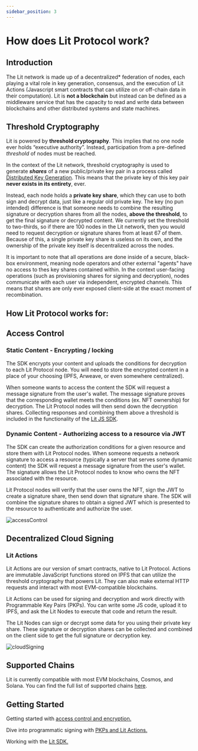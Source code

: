 ```yaml
---
sidebar_position: 3
---
```


# How does Lit Protocol work?

## Introduction

The Lit network is made up of a decentralized\* federation of nodes, each playing a vital role in key generation, consensus, and the execution of Lit Actions (Javascript smart contracts that can utilize on or off-chain data in their computation). Lit is **not a blockchain** but instead can be defined as a middleware service that has the capacity to read and write data between blockchains and other distributed systems and state machines.

## Threshold Cryptography

Lit is powered by **threshold cryptography**. This implies that no one node ever holds “executive authority”. Instead, participation from a pre-defined _threshold_ of nodes must be reached.

In the context of the Lit network, threshold cryptography is used to generate **_shares_** of a new public/private key pair in a process called [Distributed Key Generation](https://en.wikipedia.org/wiki/Distributed_key_generation). This means that the private key of this key pair **never exists in its entirety**, ever.

Instead, each node holds a **private key share**, which they can use to both sign and decrypt data, just like a regular old private key. The key (no pun intended) difference is that someone needs to combine the resulting signature or decryption shares from all the nodes, **above the threshold**, to get the final signature or decrypted content. We currently set the threshold to two-thirds, so if there are 100 nodes in the Lit network, then you would need to request decryption or signature shares from at least 67 of them. Because of this, a single private key share is useless on its own, and the ownership of the private key itself is decentralized across the nodes.

It is important to note that all operations are done inside of a secure, black-box environment, meaning node operators and other external "agents" have no access to thes key shares contained within. In the context user-facing operations (such as provisioning shares for signing and decryption), nodes communicate with each user via independent, encrypted channels. This means that shares are only ever exposed client-side at the exact moment of recombination.

## How Lit Protocol works for:

## Access Control

### Static Content - Encrypting / locking[](https://developer.litprotocol.com/Introduction/howItWorks#static-content---encrypting--locking)

The SDK encrypts your content and uploads the conditions for decryption to each Lit Protocol node. You will need to store the encrypted content in a place of your choosing (IPFS, Arweave, or even somewhere centralized).

When someone wants to access the content the SDK will request a message signature from the user's wallet. The message signature proves that the corresponding wallet meets the conditions (ex. NFT ownership) for decryption. The Lit Protocol nodes will then send down the decryption shares. Collecting responses and combining them above a threshold is included in the functionality of the [Lit JS SDK](/SDK/intro).

### Dynamic Content - Authorizing access to a resource via JWT[](https://developer.litprotocol.com/Introduction/howItWorks#dynamic-content---authorizing-access-to-a-resource-via-jwt)

The SDK can create the authorization conditions for a given resource and store them with Lit Protocol nodes. When someone requests a network signature to access a resource (typically a server that serves some dynamic content) the SDK will request a message signature from the user's wallet. The signature allows the Lit Protocol nodes to know who owns the NFT associated with the resource.

Lit Protocol nodes will verify that the user owns the NFT, sign the JWT to create a signature share, then send down that signature share. The SDK will combine the signature shares to obtain a signed JWT which is presented to the resource to authenticate and authorize the user.

![accessControl](/img/AccessControl.png)

## Decentralized Cloud Signing

### Lit Actions

Lit Actions are our version of smart contracts, native to Lit Protocol. Actions are immutable JavaScript functions stored on IPFS that can utilize the threshold cryptography that powers Lit. They can also make external HTTP requests and interact with most EVM-compatible blockchains.

Lit Actions can be used for signing and decryption and work directly with Programmable Key Pairs (PKPs). You can write some JS code, upload it to IPFS, and ask the Lit Nodes to execute that code and return the result.

The Lit Nodes can sign or decrypt some data for you using their private key share. These signature or decryption shares can be collected and combined on the client side to get the full signature or decryption key.

![cloudSigning](/img/CloudSigning.png)

## Supported Chains

Lit is currently compatible with most EVM blockchains, Cosmos, and Solana. You can find the full list of supported chains [here](/Support/supportedChains.md).

## Getting Started

Getting started with [access control and encryption.](/coreConcepts/accessControl/intro)

Dive into programmatic signing with [PKPs and Lit Actions.](/coreConcepts/LitActionsAndPKPs/intro)

Working with the [Lit SDK.](/SDK/Explanation/installation)
